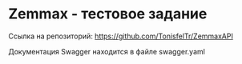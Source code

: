 <h1>Zemmax - тестовое задание</h1>

<p>Ссылка на репозиторий: <a href="https://github.com/TonisfelTr/ZemmaxAPI">https://github.com/TonisfelTr/ZemmaxAPI</a></p>
<p>Документация Swagger находится в файле swagger.yaml</p>
